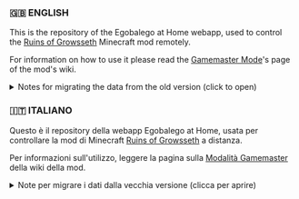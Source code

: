 ### 🇬🇧 ENGLISH

This is the repository of the Egobalego at Home webapp, used to control the [Ruins of Growsseth](https://github.com/filloax/ruins-of-growsseth) Minecraft mod remotely.

For information on how to use it please read the [Gamemaster Mode](https://github.com/filloax/ruins-of-growsseth/wiki/EN-%E2%80%90-Gamemaster-Mode)'s page of the mod's wiki.

<details>
  <summary>Notes for migrating the data from the old version (click to open)</summary>
  If you were using the version available from the GitHub releases of the mod, take note of these information:

  - If you need to migrate your old data to this new version of the app, copy the `server_data.json` `and last_id.txt` files from the old version's folder into the `data` folder of the new version.
  - If you are upgrading from the app version bundled with the 0.11.1 release of the mod, the IDs of the `server_data.json` events are probably broken, read [this file](./docs/0.11.1_fix_eng.md) to learn how to fix them.
</details>


### 🇮🇹 ITALIANO
Questo è il repository della webapp Egobalego at Home, usata per controllare la mod di Minecraft [Ruins of Growsseth](https://github.com/filloax/ruins-of-growsseth) a distanza.

Per informazioni sull'utilizzo, leggere la pagina sulla [Modalità Gamemaster](https://github.com/filloax/ruins-of-growsseth/wiki/ITA-%E2%80%90-Modalit%C3%A0-Gamemaster) della wiki della mod.

<details>
  <summary>Note per migrare i dati dalla vecchia versione (clicca per aprire)</summary>
  Se stavi usando la versione disponibile dalle release su GitHub della mod prendi nota di queste informazioni:

  - Se devi trasferire i tuoi dati a questa nuova versione dell'app, basta copiare i file `server_data.json` e `last_id.txt` dalla cartella della vecchia versione alla cartella `data` della nuova versione.
  - Se stai aggiornando dalla versione dell'app pubblicata assieme alla release 0.11.1 della mod, gli ID degli eventi in `server_data.json` sono probabilmente rotti, leggi in [questo file](./docs/0.11.1_fix_ita.md) come correggerli.
</details>
